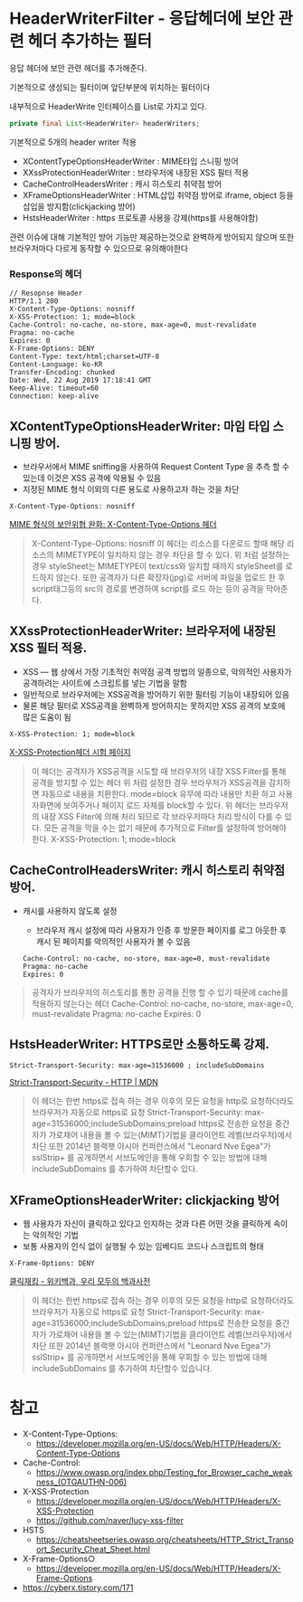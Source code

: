 # HeaderWriterFilter - 응답헤더에 보안 관련 헤더 추가하는 필터



응답 헤더에 보안 관련 헤더를 추가해준다.

기본적으로 생성되는 필터이며 앞단부분에 위치하는 필터이다



내부적으로 HeaderWrite 인터페이스를 List로 가지고 있다.

```java
private final List<HeaderWriter> headerWriters;
```

기본적으로 5개의 header writer 적용

* XContentTypeOptionsHeaderWriter : MIME타입 스니핑 방어
* XXssProtectionHeaderWriter : 브라우저에 내장된 XSS 필터 적용
* CacheControlHeadersWriter :  캐시 히스토리 취약점 방어
* XFrameOptionsHeaderWriter : HTML삽입 취약점 방어로 iframe, object 등을 삽입을 방지함(clickjacking 방어) 
* HstsHeaderWriter : https 프로토콜 사용을 강제(https를 사용해야함)



관련 이슈에 대해 기본적인 방어 기능만 제공하는것으로 완벽하게 방어되지 않으며 또한 브라우저마다 다르게 동작할 수 있으므로 유의해야한다

### Response의 헤더

```
// Resopnse Header
HTTP/1.1 200
X-Content-Type-Options: nosniff
X-XSS-Protection: 1; mode=block
Cache-Control: no-cache, no-store, max-age=0, must-revalidate
Pragma: no-cache
Expires: 0
X-Frame-Options: DENY
Content-Type: text/html;charset=UTF-8
Content-Language: ko-KR
Transfer-Encoding: chunked
Date: Wed, 22 Aug 2019 17:18:41 GMT
Keep-Alive: timeout=60
Connection: keep-alive
```





## XContentTypeOptionsHeaderWriter: 마임 타입 스니핑 방어.

- 브라우서에서 MIME sniffing을 사용하여 Request Content Type 을 추측 할 수 있는데 이것은 XSS 공격에 악용될 수 있음
- 지정된 MIME 형식 이외의 다른 용도로 사용하고자 하는 것을 차단

```
X-Content-Type-Options: nosniff
```

[MIME 형식의 보안위협 완화: X-Content-Type-Options 헤더](https://webhack.dynu.net/?idx=20161120.001)



> X-Content-Type-Options: nosniff
> 이 헤더는 리소스를 다운로드 할때 해당 리소스의 MIMETYPE이 일치하지 않는 경우 차단을 할 수 있다. 위 처럼 설정하는 경우 styleSheet는 MIMETYPE이 text/css와 일치할 때까지 styleSheet를 로드하지 않는다. 또한 공격자가 다른 확장자(jpg)로 서버에 파일을 업로드 한 후 script태그등의 src의 경로를 변경하여 script를 로드 하는 등의 공격을 막아준다.



## XXssProtectionHeaderWriter: 브라우저에 내장된 XSS 필터 적용.

- XSS — 웹 상에서 가장 기초적인 취약점 공격 방법의 일종으로, 악의적인 사용자가 공격하려는 사이트에 스크립트를 넣는 기법을 말함
- 일반적으로 브라우저에는 XSS공격을 방어하기 위한 필터링 기능이 내장되어 있음
- 물론 해당 필터로 XSS공격을 완벽하게 방어하지는 못하지만 XSS 공격의 보호에 많은 도움이 됨

```
X-XSS-Protection: 1; mode=block
```

[X-XSS-Protection헤더 시험 페이지](https://webhack.dynu.net/?idx=20161119.001)

> 이 헤더는 공격자가 XSS공격을 시도할 때 브라우저의 내장 XSS Filter를 통해 공격을 방지할 수 있는 헤더 위 처럼 설정한 경우 브라우저가 XSS공격을 감지하면 자동으로 내용을 치환한다. mode=block 유무에 따라 내용만 치환 하고 사용자화면에 보여주거나 페이지 로드 자체를 block할 수 있다.
> 위 헤더는 브라우저의 내장 XSS Filter에 의해 처리 되므로 각 브라우저마다 처리 방식이 다를 수 있다. 모든 공격을 막을 수는 없기 때문에 추가적으로 Filter를 설정하여 방어해야 한다. X-XSS-Protection: 1; mode=block



## CacheControlHeadersWriter: 캐시 히스토리 취약점 방어.

- 캐시를 사용하지 않도록 설정

  - 브라우저 캐시 설정에 따라 사용자가 인증 후 방문한 페이지를 로그 아웃한 후 캐시 된 페이지를 악의적인 사용자가 볼 수 있음

  ```
  Cache-Control: no-cache, no-store, max-age=0, must-revalidate
  Pragma: no-cache
  Expires: 0
  ```

> 공격자가 브라우저의 히스토리를 통한 공격을 진행 할 수 있기 때문에 cache를 적용하지 않는다는 헤더 Cache-Control: no-cache, no-store, max-age=0, must-revalidate
> Pragma: no-cache
> Expires: 0



## HstsHeaderWriter: HTTPS로만 소통하도록 강제.

```
Strict-Transport-Security: max-age=31536000 ; includeSubDomains
```

[Strict-Transport-Security - HTTP | MDN](https://developer.mozilla.org/ko/docs/Web/HTTP/Headers/Strict-Transport-Security)



> 이 헤더는 한번 https로 접속 하는 경우 이후의 모든 요청을 http로 요청하더라도 브라우저가 자동으로 https로 요청
> Strict-Transport-Security: max-age=31536000;includeSubDomains;preload
> https로 전송한 요청을 중간자가 가로채어 내용을 볼 수 있는(MIMT)기법을 클라이언트 레벨(브라우저)에서 차단
> 또한 2014년 블랙햇 아시아 컨퍼런스에서 "Leonard Nve Egea"가 sslStrip+ 를 공개하면서
> 서브도메인을 통해 우회할 수 있는 방법에 대해 includeSubDomains 를 추가하여 차단할수 있다.



## XFrameOptionsHeaderWriter: clickjacking 방어

- 웹 사용자가 자신이 클릭하고 있다고 인지하는 것과 다른 어떤 것을 클릭하게 속이는 악의적인 기법
- 보통 사용자의 인식 없이 실행될 수 있는 임베디드 코드나 스크립트의 형태

```
X-Frame-Options: DENY
```

[클릭재킹 - 위키백과, 우리 모두의 백과사전](https://ko.wikipedia.org/wiki/클릭재킹)

>  이 헤더는 한번 https로 접속 하는 경우 이후의 모든 요청을 http로 요청하더라도 브라우저가 자동으로 https로 요청
> Strict-Transport-Security: max-age=31536000;includeSubDomains;preload
> https로 전송한 요청을 중간자가 가로채어 내용을 볼 수 있는(MIMT)기법을 클라이언트 레벨(브라우저)에서 차단
> 또한 2014년 블랙햇 아시아 컨퍼런스에서 "Leonard Nve Egea"가 sslStrip+ 를 공개하면서 서브도메인을 통해 우회할 수
> 있는 방법에 대해 includeSubDomains 를 추가하여 차단할수 있습니다.





# 참고



- X-Content-Type-Options:
  - https://developer.mozilla.org/en-US/docs/Web/HTTP/Headers/X-Content-Type-Options
- Cache-Control:
  - https://www.owasp.org/index.php/Testing_for_Browser_cache_weakness_(OTGAUTHN-006)
- X-XSS-Protection
  - https://developer.mozilla.org/en-US/docs/Web/HTTP/Headers/X-XSS-Protection
  - https://github.com/naver/lucy-xss-filter
- HSTS
  - https://cheatsheetseries.owasp.org/cheatsheets/HTTP_Strict_Transport_Security_Cheat_Sheet.html
- X-Frame-Options○
  - https://developer.mozilla.org/en-US/docs/Web/HTTP/Headers/X-Frame-Options
- https://cyberx.tistory.com/171